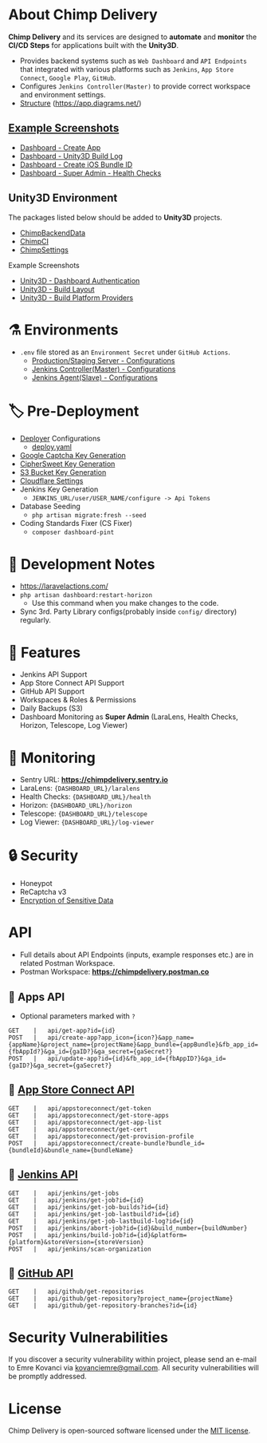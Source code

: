 # About Chimp Delivery
**Chimp Delivery** and its services are designed to **automate** and **monitor** the **CI/CD Steps** for applications built with the **Unity3D**.
- Provides backend systems such as ```Web Dashboard``` and ```API Endpoints``` that integrated with various platforms such as ```Jenkins```, ```App Store Connect```, ```Google Play```, ```GitHub```.
- Configures ```Jenkins Controller(Master)``` to provide correct workspace and environment settings.
- [Structure](https://github.com/ChimpDelivery/ChimpDelivery/blob/master/docs/CI-CD.drawio) (https://app.diagrams.net/)

## [Example Screenshots](https://github.com/ChimpDelivery/ChimpDelivery/tree/master/docs/Screenshots)
- [Dashboard - Create App](https://github.com/ChimpDelivery/ChimpDelivery/blob/master/docs/Screenshots/07_dashboard-create-app-1.png)
- [Dashboard - Unity3D Build Log](https://github.com/ChimpDelivery/ChimpDelivery/blob/master/docs/Screenshots/06_dashboard-app-build-log.png) 
- [Dashboard - Create iOS Bundle ID](https://github.com/ChimpDelivery/ChimpDelivery/blob/master/docs/Screenshots/10_dashboard-create-ios-bundle-id.png)
- [Dashboard - Super Admin - Health Checks](https://github.com/ChimpDelivery/ChimpDelivery/blob/master/docs/Screenshots/11_dashboard-superadmin-health.png)

## Unity3D Environment
The packages listed below should be added to **Unity3D** projects.
- [ChimpBackendData](https://github.com/ChimpDelivery/ChimpBackendData-Package) 
- [ChimpCI](https://github.com/ChimpDelivery/ChimpCI-Package)
- [ChimpSettings](https://github.com/ChimpDelivery/ChimpSettings-Package)

Example Screenshots
- [Unity3D - Dashboard Authentication](https://github.com/ChimpDelivery/ChimpDelivery/blob/master/docs/Screenshots_Unity3D/01_Unity3D_Dashboard_Auth.png)
- [Unity3D - Build Layout](https://github.com/ChimpDelivery/ChimpDelivery/blob/master/docs/Screenshots_Unity3D/02_Unity3D_Dashboard_Build_Layout.png)
- [Unity3D - Build Platform Providers](https://github.com/ChimpDelivery/ChimpDelivery/blob/master/docs/Screenshots_Unity3D/03_Unity3D_Dasboard_Asset_Data_Providers.png)

# :alembic: Environments
- ```.env``` file stored as an ```Environment Secret``` under ```GitHub Actions```.
  - [Production/Staging Server - Configurations](https://github.com/ChimpDelivery/ChimpDelivery-Deployment)
  - [Jenkins Controller(Master) - Configurations](https://github.com/ChimpDelivery/Jenkins-Controller-Docs)
  - [Jenkins Agent(Slave) - Configurations](https://github.com/ChimpDelivery/Jenkins-Agent-Docs)

# :label: Pre-Deployment
- [Deployer](https://deployer.org/docs/7.x/recipe/laravel) Configurations
  - [deploy.yaml](https://github.com/ChimpDelivery/ChimpDelivery/blob/master/deploy.yaml)
- [Google Captcha Key Generation](https://www.google.com/recaptcha/admin/create)
- [CipherSweet Key Generation](https://github.com/spatie/laravel-ciphersweet)
- [S3 Bucket Key Generation](https://github.com)
- [Cloudflare Settings](https://dash.cloudflare.com)
- Jenkins Key Generation
  - ```JENKINS_URL/user/USER_NAME/configure -> Api Tokens```
- Database Seeding
  - ```php artisan migrate:fresh --seed```
- Coding Standards Fixer (CS Fixer)
  - ```composer dashboard-pint```

# :rotating_light: Development Notes
- https://laravelactions.com/
- ```php artisan dashboard:restart-horizon``` 
  - Use this command when you make changes to the code.
- Sync 3rd. Party Library configs(probably inside ```config/``` directory) regularly.

# :tada: Features
- Jenkins API Support
- App Store Connect API Support
- GitHub API Support
- Workspaces & Roles & Permissions
- Daily Backups (S3)
- Dashboard Monitoring as **Super Admin** (LaraLens, Health Checks, Horizon, Telescope, Log Viewer)

# :rocket: Monitoring
- Sentry URL: **https://chimpdelivery.sentry.io**
- LaraLens: ```{DASHBOARD_URL}/laralens```
- Health Checks: ```{DASHBOARD_URL}/health```
- Horizon: ```{DASHBOARD_URL}/horizon```
- Telescope: ```{DASHBOARD_URL}/telescope```
- Log Viewer: ```{DASHBOARD_URL}/log-viewer```

# :lock: Security
- Honeypot
- ReCaptcha v3
- [Encryption of Sensitive Data](https://github.com/ChimpDelivery/ChimpDelivery/tree/master/docs/Encryption)

# API
- Full details about API Endpoints (inputs, example responses etc.) are in related Postman Workspace.
- Postman Workspace: **https://chimpdelivery.postman.co**

## 🔑 Apps API
- Optional parameters marked with `?`

```
GET    |   api/get-app?id={id}
POST   |   api/create-app?app_icon={icon?}&app_name={appName}&project_name={projectName}&app_bundle={appBundle}&fb_app_id={fbAppId?}&ga_id={gaID?}&ga_secret={gaSecret?}
POST   |   api/update-app?id={id}&fb_app_id={fbAppID?}&ga_id={gaID?}&ga_secret={gaSecret?}
```

## 🔑 [App Store Connect API](https://developer.apple.com/documentation/appstoreconnectapi)
```
GET    |   api/appstoreconnect/get-token
GET    |   api/appstoreconnect/get-store-apps
GET    |   api/appstoreconnect/get-app-list
GET    |   api/appstoreconnect/get-cert
GET    |   api/appstoreconnect/get-provision-profile
POST   |   api/appstoreconnect/create-bundle?bundle_id={bundleId}&bundle_name={bundleName}
```

## 🔑 [Jenkins API](https://github.com/jenkinsci/pipeline-stage-view-plugin/tree/master/rest-api)
```
GET    |   api/jenkins/get-jobs
GET    |   api/jenkins/get-job?id={id}
GET    |   api/jenkins/get-job-builds?id={id}
GET    |   api/jenkins/get-job-lastbuild?id={id}
GET    |   api/jenkins/get-job-lastbuild-log?id={id}
POST   |   api/jenkins/abort-job?id={id}&build_number={buildNumber}
POST   |   api/jenkins/build-job?id={id}&platform={platform}&storeVersion={storeVersion}
POST   |   api/jenkins/scan-organization
```

## 🔑 [GitHub API](https://docs.github.com/en/rest?apiVersion=2022-11-28)
```
GET    |   api/github/get-repositories
GET    |   api/github/get-repository?project_name={projectName}
GET    |   api/github/get-repository-branches?id={id}
```

# Security Vulnerabilities

If you discover a security vulnerability within project, please send an e-mail to Emre Kovanci via [kovanciemre@gmail.com](mailto:kovanciemre@gmail.com). All security vulnerabilities will be promptly addressed.

# License

Chimp Delivery is open-sourced software licensed under the [MIT license](https://opensource.org/licenses/MIT).
